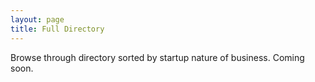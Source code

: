 ```yaml
---
layout: page
title: Full Directory
---
```


Browse through directory sorted by startup nature of business. Coming soon.
